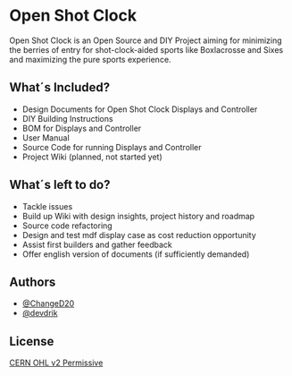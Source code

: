 
# Open Shot Clock

Open Shot Clock is an Open Source and DIY Project aiming for minimizing the berries of entry for shot-clock-aided sports like Boxlacrosse and Sixes and maximizing the pure sports experience.


## What´s Included?

- Design Documents for Open Shot Clock Displays and Controller
- DIY Building Instructions
- BOM for Displays and Controller
- User Manual
- Source Code for running Displays and Controller
- Project Wiki (planned, not started yet)

## What´s left to do?

- Tackle issues
- Build up Wiki with design insights, project history and roadmap
- Source code refactoring
- Design and test mdf display case as cost reduction opportunity
- Assist first builders and gather feedback
- Offer english version of documents (if sufficiently demanded)

## Authors

- [@ChangeD20](https://github.com/ChangeD20)
- [@devdrik](https://github.com/devdrik)


## License

[CERN OHL v2 Permissive](https://choosealicense.com/licenses/cern-ohl-p-2.0/)

